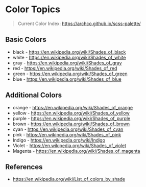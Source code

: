 # Color Topics

> Current Color Index: https://archco.github.io/scss-palette/

## Basic Colors
- black - https://en.wikipedia.org/wiki/Shades_of_black
- white - https://en.wikipedia.org/wiki/Shades_of_white
- gray - https://en.wikipedia.org/wiki/Shades_of_gray
- red - https://en.wikipedia.org/wiki/Shades_of_red
- green - https://en.wikipedia.org/wiki/Shades_of_green
- blue - https://en.wikipedia.org/wiki/Shades_of_blue

## Additional Colors
- orange - https://en.wikipedia.org/wiki/Shades_of_orange
- yellow - https://en.wikipedia.org/wiki/Shades_of_yellow
- purple - https://en.wikipedia.org/wiki/Shades_of_purple
- brown - https://en.wikipedia.org/wiki/Shades_of_brown
- cyan - https://en.wikipedia.org/wiki/Shades_of_cyan
- pink - https://en.wikipedia.org/wiki/Shades_of_pink
- Indigo - https://en.wikipedia.org/wiki/Indigo
- Violet - https://en.wikipedia.org/wiki/Shades_of_violet
- Magenta - https://en.wikipedia.org/wiki/Shades_of_magenta

## References
- https://en.wikipedia.org/wiki/List_of_colors_by_shade
